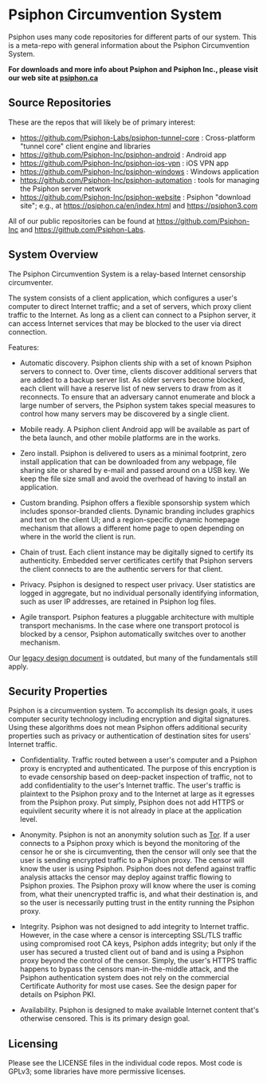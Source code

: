Psiphon Circumvention System
================================================================================

Psiphon uses many code repositories for different parts of our system. This is a meta-repo with general information about the Psiphon Circumvention System.

**For downloads and more info about Psiphon and Psiphon Inc., please visit our web site at [psiphon.ca](https://www.psiphon.ca)**


Source Repositories
--------------------------------------------------------------------------------

These are the repos that will likely be of primary interest:

* https://github.com/Psiphon-Labs/psiphon-tunnel-core : Cross-platform "tunnel core" client engine and libraries
* https://github.com/Psiphon-Inc/psiphon-android : Android app
* https://github.com/Psiphon-Inc/psiphon-ios-vpn : iOS VPN app
* https://github.com/Psiphon-Inc/psiphon-windows : Windows application
* https://github.com/Psiphon-Inc/psiphon-automation : tools for managing the Psiphon server network
* https://github.com/Psiphon-Inc/psiphon-website : Psiphon "download site"; e.g., at https://psiphon.ca/en/index.html and https://psiphon3.com

All of our public repositories can be found at https://github.com/Psiphon-Inc and
https://github.com/Psiphon-Labs.


System Overview
--------------------------------------------------------------------------------

The Psiphon Circumvention System is a relay-based Internet censorship
circumventer.

The system consists of a client application, which configures a user's computer
to direct Internet traffic; and a set of servers, which proxy client traffic to
the Internet. As long as a client can connect to a Psiphon server, it can
access Internet services that may be blocked to the user via direct connection.

Features:

- Automatic discovery. Psiphon clients ship with a set of known Psiphon
  servers to connect to. Over time, clients discover additional servers that are
  added to a backup server list. As older servers become blocked, each client will
  have a reserve list of new servers to draw from as it reconnects. To ensure that
  an adversary cannot enumerate and block a large number of servers, the Psiphon
  system takes special measures to control how many servers may be discovered by
  a single client.

- Mobile ready. A Psiphon client Android app will be available as part of the
  beta launch, and other mobile platforms are in the works.

- Zero install. Psiphon is delivered to users as a minimal footprint, zero
  install application that can be downloaded from any webpage, file sharing site
  or shared by e-mail and passed around on a USB key. We keep the file size small
  and avoid the overhead of having to install an application.

- Custom branding.  Psiphon offers a flexible sponsorship system which
  includes sponsor-branded clients. Dynamic branding includes graphics and text on
  the client UI; and a region-specific dynamic homepage mechanism that allows a
  different home page to open depending on where in the world the client is run.

- Chain of trust. Each client instance may be digitally signed to certify its
  authenticity. Embedded server certificates certify that Psiphon servers the
  client connects to are the authentic servers for that client.

- Privacy. Psiphon is designed to respect user privacy. User statistics are
  logged in aggregate, but no individual personally identifying information, such
  as user IP addresses, are retained in Psiphon log files.

- Agile transport. Psiphon features a pluggable architecture with multiple
  transport mechanisms. In the case where one
  transport protocol is blocked by a censor, Psiphon automatically switches over
  to another mechanism.

Our [legacy design document](files/DESIGN.pdf) is outdated, but many of the
fundamentals still apply.


Security Properties
--------------------------------------------------------------------------------

Psiphon is a circumvention system. To accomplish its design goals, it uses computer
security technology including encryption and digital signatures. Using these algorithms
does not mean Psiphon offers additional security properties such as privacy or
authentication of destination sites for users' Internet traffic.

- Confidentiality. Traffic routed between a user's computer and a Psiphon proxy is encrypted
and authenticated. The purpose of this
encryption is to evade censorship based on deep-packet inspection of traffic, not to add
confidentiality to the user's Internet traffic. The user's traffic is plaintext to the Psiphon
proxy and to the Internet at large as it egresses from the Psiphon proxy. Put simply,
Psiphon does not add HTTPS or equivilent security where it is not already in place at the
application level.

- Anonymity. Psiphon is not an anonymity solution such as
[Tor](https://www.torproject.org).
If a user connects to a Psiphon proxy which is beyond the monitoring of the censor he or she
is circumventing, then the censor will only see that the user is sending encrypted traffic to
a Psiphon proxy. The censor will know the user is using Psiphon. Psiphon does not defend against
traffic analysis attacks the censor may deploy against traffic flowing to Psiphon proxies.
The Psiphon proxy will know where the user is coming from, what their unencrypted traffic is, and
what their destination is, and so the user is necessarily putting trust in the entity running the
Psiphon proxy.

- Integrity. Psiphon was not designed to add integrity to Internet traffic. However, in the case
where a censor is intercepting SSL/TLS traffic using compromised root CA keys, Psiphon adds
integrity; but only if the user has secured a trusted client out of band and is using a Psiphon
proxy beyond the control of the censor. Simply, the user's HTTPS traffic happens to bypass the
censors man-in-the-middle attack, and the Psiphon authentication system does not rely on the
commercial Certificate Authority for most use cases. See the design paper for details on
Psiphon PKI.

- Availability. Psiphon is designed to make available Internet content that's otherwise censored.
This is its primary design goal.


Licensing
--------------------------------------------------------------------------------

Please see the LICENSE files in the individual code repos. Most code is GPLv3; some
libraries have more permissive licenses.
